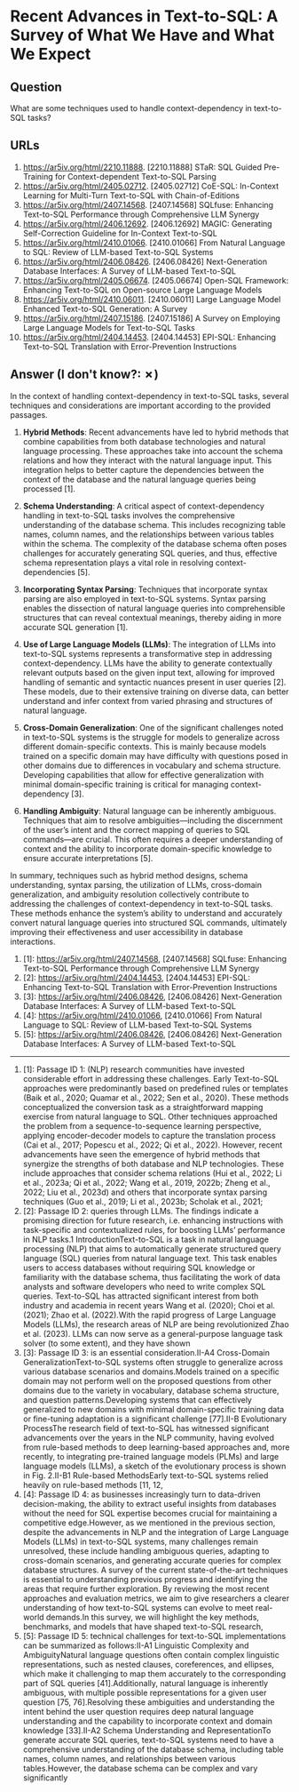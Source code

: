 # Recent Advances in Text-to-SQL: A Survey of What We Have and What We Expect

## Question

What are some techniques used to handle context-dependency in text-to-SQL tasks?

## URLs

1. https://ar5iv.org/html/2210.11888. [2210.11888] STaR: SQL Guided Pre-Training for Context-dependent Text-to-SQL Parsing
2. https://ar5iv.org/html/2405.02712. [2405.02712] CoE-SQL: In-Context Learning for Multi-Turn Text-to-SQL with Chain-of-Editions
3. https://ar5iv.org/html/2407.14568. [2407.14568] SQLfuse: Enhancing Text-to-SQL Performance through Comprehensive LLM Synergy
4. https://ar5iv.org/html/2406.12692. [2406.12692] MAGIC: Generating Self-Correction Guideline for In-Context Text-to-SQL
5. https://ar5iv.org/html/2410.01066. [2410.01066] From Natural Language to SQL: Review of LLM-based Text-to-SQL Systems
6. https://ar5iv.org/html/2406.08426. [2406.08426] Next-Generation Database Interfaces: A Survey of LLM-based Text-to-SQL
7. https://ar5iv.org/html/2405.06674. [2405.06674] Open-SQL Framework: Enhancing Text-to-SQL on Open-source Large Language Models
8. https://ar5iv.org/html/2410.06011. [2410.06011] Large Language Model Enhanced Text-to-SQL Generation: A Survey
9. https://ar5iv.org/html/2407.15186. [2407.15186] A Survey on Employing Large Language Models for Text-to-SQL Tasks
10. https://ar5iv.org/html/2404.14453. [2404.14453] EPI-SQL: Enhancing Text-to-SQL Translation with Error-Prevention Instructions

## Answer (I don't know?: ✗)

In the context of handling context-dependency in text-to-SQL tasks, several techniques and considerations are important according to the provided passages.

1. **Hybrid Methods**: Recent advancements have led to hybrid methods that combine capabilities from both database technologies and natural language processing. These approaches take into account the schema relations and how they interact with the natural language input. This integration helps to better capture the dependencies between the context of the database and the natural language queries being processed [1].

2. **Schema Understanding**: A critical aspect of context-dependency handling in text-to-SQL tasks involves the comprehensive understanding of the database schema. This includes recognizing table names, column names, and the relationships between various tables within the schema. The complexity of the database schema often poses challenges for accurately generating SQL queries, and thus, effective schema representation plays a vital role in resolving context-dependencies [5].

3. **Incorporating Syntax Parsing**: Techniques that incorporate syntax parsing are also employed in text-to-SQL systems. Syntax parsing enables the dissection of natural language queries into comprehensible structures that can reveal contextual meanings, thereby aiding in more accurate SQL generation [1].

4. **Use of Large Language Models (LLMs)**: The integration of LLMs into text-to-SQL systems represents a transformative step in addressing context-dependency. LLMs have the ability to generate contextually relevant outputs based on the given input text, allowing for improved handling of semantic and syntactic nuances present in user queries [2]. These models, due to their extensive training on diverse data, can better understand and infer context from varied phrasing and structures of natural language.

5. **Cross-Domain Generalization**: One of the significant challenges noted in text-to-SQL systems is the struggle for models to generalize across different domain-specific contexts. This is mainly because models trained on a specific domain may have difficulty with questions posed in other domains due to differences in vocabulary and schema structure. Developing capabilities that allow for effective generalization with minimal domain-specific training is critical for managing context-dependency [3].

6. **Handling Ambiguity**: Natural language can be inherently ambiguous. Techniques that aim to resolve ambiguities—including the discernment of the user’s intent and the correct mapping of queries to SQL commands—are crucial. This often requires a deeper understanding of context and the ability to incorporate domain-specific knowledge to ensure accurate interpretations [5].

In summary, techniques such as hybrid method designs, schema understanding, syntax parsing, the utilization of LLMs, cross-domain generalization, and ambiguity resolution collectively contribute to addressing the challenges of context-dependency in text-to-SQL tasks. These methods enhance the system’s ability to understand and accurately convert natural language queries into structured SQL commands, ultimately improving their effectiveness and user accessibility in database interactions.

1. [1]:  https://ar5iv.org/html/2407.14568, [2407.14568] SQLfuse: Enhancing Text-to-SQL Performance through Comprehensive LLM Synergy
2. [2]:  https://ar5iv.org/html/2404.14453, [2404.14453] EPI-SQL: Enhancing Text-to-SQL Translation with Error-Prevention Instructions
3. [3]:  https://ar5iv.org/html/2406.08426, [2406.08426] Next-Generation Database Interfaces: A Survey of LLM-based Text-to-SQL
4. [4]:  https://ar5iv.org/html/2410.01066, [2410.01066] From Natural Language to SQL: Review of LLM-based Text-to-SQL Systems
5. [5]:  https://ar5iv.org/html/2406.08426, [2406.08426] Next-Generation Database Interfaces: A Survey of LLM-based Text-to-SQL
---
1. [1]:  Passage ID 1: (NLP) research communities have invested considerable effort in addressing these challenges. Early Text-to-SQL approaches were predominantly based on predefined rules or templates (Baik et al., 2020; Quamar et al., 2022; Sen et al., 2020). These methods conceptualized the conversion task as a straightforward mapping exercise from natural language to SQL. Other techniques approached the problem from a sequence-to-sequence learning perspective, applying encoder-decoder models to capture the translation process (Cai et al., 2017; Popescu et al., 2022; Qi et al., 2022). However, recent advancements have seen the emergence of hybrid methods that synergize the strengths of both database and NLP technologies. These include approaches that consider schema relations (Hui et al., 2022; Li et al., 2023a; Qi et al., 2022; Wang et al., 2019, 2022b; Zheng et al., 2022; Liu et al., 2023d) and others that incorporate syntax parsing techniques (Guo et al., 2019; Li et al., 2023b; Scholak et al., 2021;
2. [2]:  Passage ID 2: queries through LLMs. The findings indicate a promising direction for future research, i.e. enhancing instructions with task-specific and contextualized rules, for boosting LLMs’ performance in NLP tasks.1 IntroductionText-to-SQL is a task in natural language processing (NLP) that aims to automatically generate structured query language (SQL) queries from natural language text. This task enables users to access databases without requiring SQL knowledge or familiarity with the database schema, thus facilitating the work of data analysts and software developers who need to write complex SQL queries. Text-to-SQL has attracted significant interest from both industry and academia in recent years Wang et al. (2020); Choi et al. (2021); Zhao et al. (2022).With the rapid progress of Large Language Models (LLMs), the research areas of NLP are being revolutionized Zhao et al. (2023). LLMs can now serve as a general-purpose language task solver (to some extent), and they have shown
3. [3]:  Passage ID 3: is an essential consideration.II-A4 Cross-Domain GeneralizationText-to-SQL systems often struggle to generalize across various database scenarios and domains.Models trained on a specific domain may not perform well on the proposed questions from other domains due to the variety in vocabulary, database schema structure, and question patterns.Developing systems that can effectively generalized to new domains with minimal domain-specific training data or fine-tuning adaptation is a significant challenge [77].II-B Evolutionary ProcessThe research field of text-to-SQL has witnessed significant advancements over the years in the NLP community, having evolved from rule-based methods to deep learning-based approaches and, more recently, to integrating pre-trained language models (PLMs) and large language models (LLMs), a sketch of the evolutionary process is shown in Fig. 2.II-B1 Rule-based MethodsEarly text-to-SQL systems relied heavily on rule-based methods [11, 12,
4. [4]:  Passage ID 4: as businesses increasingly turn to data-driven decision-making, the ability to extract useful insights from databases without the need for SQL expertise becomes crucial for maintaining a competitive edge.However, as we mentioned in the previous section, despite the advancements in NLP and the integration of Large Language Models (LLMs) in text-to-SQL systems, many challenges remain unresolved, these include handling ambiguous queries, adapting to cross-domain scenarios, and generating accurate queries for complex database structures. A survey of the current state-of-the-art techniques is essential to understanding previous progress and identifying the areas that require further exploration. By reviewing the most recent approaches and evaluation metrics, we aim to give researchers a clearer understanding of how text-to-SQL systems can evolve to meet real-world demands.In this survey, we will highlight the key methods, benchmarks, and models that have shaped text-to-SQL research,
5. [5]:  Passage ID 5: technical challenges for text-to-SQL implementations can be summarized as follows:II-A1 Linguistic Complexity and AmbiguityNatural language questions often contain complex linguistic representations, such as nested clauses, coreferences, and ellipses, which make it challenging to map them accurately to the corresponding part of SQL queries [41].Additionally, natural language is inherently ambiguous, with multiple possible representations for a given user question [75, 76].Resolving these ambiguities and understanding the intent behind the user question requires deep natural language understanding and the capability to incorporate context and domain knowledge [33].II-A2 Schema Understanding and RepresentationTo generate accurate SQL queries, text-to-SQL systems need to have a comprehensive understanding of the database schema, including table names, column names, and relationships between various tables.However, the database schema can be complex and vary significantly